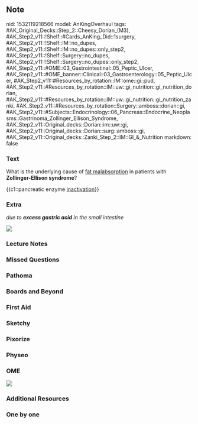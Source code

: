 ## Note
nid: 1532119218566
model: AnKingOverhaul
tags: #AK_Original_Decks::Step_2::Cheesy_Dorian_(M3), #AK_Step2_v11::!Shelf::#Cards_AnKing_Did::1surgery, #AK_Step2_v11::!Shelf::IM::no_dupes, #AK_Step2_v11::!Shelf::IM::no_dupes::only_step2, #AK_Step2_v11::!Shelf::Surgery::no_dupes, #AK_Step2_v11::!Shelf::Surgery::no_dupes::only_step2, #AK_Step2_v11::#OME::03_Gastrointestinal::05_Peptic_Ulcer, #AK_Step2_v11::#OME_banner::Clinical::03_Gastroenterology::05_Peptic_Ulcer, #AK_Step2_v11::#Resources_by_rotation::IM::ome::gi::pud, #AK_Step2_v11::#Resources_by_rotation::IM::uw::gi_nutrition::gi_nutrition_dorian, #AK_Step2_v11::#Resources_by_rotation::IM::uw::gi_nutrition::gi_nutrition_zanki, #AK_Step2_v11::#Resources_by_rotation::Surgery::amboss::dorian::gi, #AK_Step2_v11::#Subjects::Endocrinology::06_Pancreas::Endocrine_Neoplasms::Gastrinoma_Zollinger_Ellison_Syndrome, #AK_Step2_v11::Original_decks::Dorian::im::uw::gi, #AK_Step2_v11::Original_decks::Dorian::surg::amboss::gi, #AK_Step2_v11::Original_decks::Zanki_Step_2::IM::GI_&_Nutrition
markdown: false

### Text
What is the underlying cause of <u>fat malabsorption</u> in
patients with <b>Zollinger-Ellison syndrome</b>?
<div>
  {{c1::pancreatic enzyme <u>inactivation</u>}}
</div>

### Extra
<i>due to <b>excess gastric acid</b> in the small intestine</i>
<div>
  <i><img src="paste-4653283532603393.jpg"></i>
</div>

### Lecture Notes


### Missed Questions


### Pathoma


### Boards and Beyond


### First Aid


### Sketchy


### Pixorize


### Physeo


### OME
<div class="ome-widget">
  <a href=
  "https://onlinemeded.org/spa/gastroenterology/peptic-ulcer/acquire?ref=anki">
  <img src="_OME_AnkiFlashcards_Lesson_4.png"></a>
</div>

### Additional Resources


### One by one

